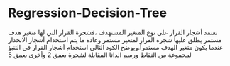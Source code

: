 # Regression-Decision-Tree
تعتمد أشجار القرار على نوع المتغير المستهدف ،فشجرة القرار التي لها متغير هدف مستمر يطلق عليها شجرة القرار لمتغير مستمر وعادة ما يتم استخدام أشجار الانحدار عندما يكون متغير الهدف مستمراً.ويوضح الكود التالي استخدام أشجار القرار في التنبؤ لمجموعة من النقاط ورسم الداتا المقابلة لشجرة بعمق 2 وأخرى بعمق 5
